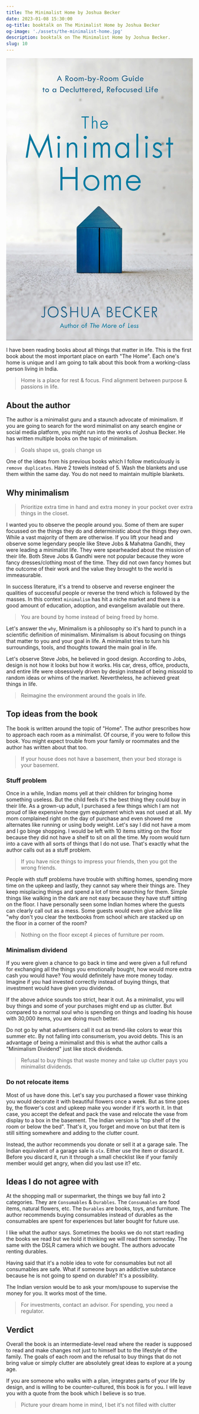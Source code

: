 ```yaml
---
title: The Minimalist Home by Joshua Becker
date: 2023-01-08 15:30:00
og-title: booktalk on The Minimalist Home by Joshua Becker
og-image: './assets/the-minimalist-home.jpg'
description: booktalk on The Minimalist Home by Joshua Becker.
slug: 10
---
```


![](./assets/the-minimalist-home.webp)

I have been reading books about all things that matter in life. This is the first book about the most important place on earth "The Home". Each one's home is unique and I am going to talk about this book from a working-class person living in India.

> Home is a place for rest & focus. Find alignment between purpose & passions in life.

## About the author

The author is a minimalist guru and a staunch advocate of minimalism. If you are going to search for the word minimalist on any search engine or social media platform, you might run into the works of Joshua Becker. He has written multiple books on the topic of minimalism.

> Goals shape us, goals change us

One of the ideas from his previous books which I follow meticulously is `remove duplicates`. Have 2 towels instead of 5. Wash the blankets and use them within the same day. You do not need to maintain multiple blankets.

## Why minimalism

> Prioritize extra time in hand and extra money in your pocket over extra things in the closet.

I wanted you to observe the people around you. Some of them are super focussed on the things they do and deterministic about the things they own. While a vast majority of them are otherwise. If you lift your head and observe some legendary people like Steve Jobs & Mahatma Gandhi, they were leading a minimalist life. They were spearheaded about the mission of their life. Both Steve Jobs & Gandhi were not popular because they wore fancy dresses/clothing most of the time. They did not own fancy homes but the outcome of their work and the value they brought to the world is immeasurable. 

In success literature, it's a trend to observe and reverse engineer the qualities of successful people or reverse the trend which is followed by the masses. In this context `minimalism` has hit a niche market and there is a good amount of education, adoption, and evangelism available out there.

> You are bound by home instead of being freed by home.

Let's answer the `why`, Minimalism is a philosophy so it's hard to punch in a scientific definition of minimalism. Minimalism is about focusing on things that matter to you and your goal in life. A minimalist tries to turn his surroundings, tools, and thoughts toward the main goal in life.

Let's observe Steve Jobs, he believed in good design. According to Jobs, design is not how it looks but how it works. His car, dress, office, products, and entire life were obsessively driven by design instead of being missold to random ideas or whims of the market. Nevertheless, he achieved great things in life.

> Reimagine the environment around the goals in life.

## Top ideas from the book

The book is written around the topic of "Home". The author prescribes how to approach each room as a minimalist. Of course, if you were to follow this book. You might expect trouble from your family or roommates and the author has written about that too.

> If your house does not have a basement, then your bed storage is your basement.

### Stuff problem

Once in a while, Indian moms yell at their children for bringing home something useless. But the child feels it's the best thing they could buy in their life. As a grown-up adult, I purchased a few things which I am not proud of like expensive home gym equipment which was not used at all. My mom complained right on the day of purchase and even showed me alternates like running or using body weight. Let's say I did not have a mom and I go binge shopping. I would be left with 10 items sitting on the floor because they did not have a shelf to sit on all the time. My room would turn into a cave with all sorts of things that I do not use. That's exactly what the author calls out as a stuff problem. 

> If you have nice things to impress your friends, then you got the wrong friends.

People with stuff problems have trouble with shifting homes, spending more time on the upkeep and lastly, they cannot say where their things are. They keep misplacing things and spend a lot of time searching for them. Simple things like walking in the dark are not easy because they have stuff sitting on the floor. I have personally seen some Indian homes where the guests can clearly call out as a mess. Some guests would even give advice like "why don't you clear the textbooks from school which are stacked up on the floor in a corner of the room?

> Nothing on the floor except 4 pieces of furniture per room.

### Minimalism dividend

If you were given a chance to go back in time and were given a full refund for exchanging all the things you emotionally bought, how would more extra cash you would have? You would definitely have more money today. Imagine if you had invested correctly instead of buying things, that investment would have given you dividends.

If the above advice sounds too strict, hear it out. As a minimalist, you will buy things and some of your purchases might end up as clutter. But compared to a normal soul who is spending on things and loading his house with 30,000 items, you are doing much better.

Do not go by what advertisers call it out as trend-like colors to wear this summer etc. By not falling into consumerism, you avoid debts. This is an advantage of being a minimalist and this is what the author calls a "Minimalism Dividend" just like stock dividends.

> Refusal to buy things that waste money and take up clutter pays you minimalist dividends.

### Do not relocate items

Most of us have done this. Let's say you purchased a flower vase thinking you would decorate it with beautiful flowers once a week. But as time goes by, the flower's cost and upkeep make you wonder if it's worth it. In that case, you accept the defeat and pack the vase and relocate the vase from display to a box in the basement. The Indian version is "top shelf of the room or below the bed". That's it, you forget and move on but that item is still sitting somewhere and adding to the clutter count.

Instead, the author recommends you donate or sell it at a garage sale. The Indian equivalent of a garage sale is `olx`. Either use the item or discard it. Before you discard it, run it through a small checklist like if your family member would get angry, when did you last use it? etc.


## Ideas I do not agree with

At the shopping mall or supermarket, the things we buy fall into 2 categories. They are `Consumables` & `Durables`. The `Consumables` are food items, natural flowers, etc. The `Durables` are books, toys, and furniture. The author recommends buying consumables instead of durables as the consumables are spent for experiences but later bought for future use.

I like what the author says. Sometimes the books we do not start reading the books we read but we hold it thinking we will read them someday. The same with the DSLR camera which we bought. The authors advocate renting durables.

Having said that it's a noble idea to vote for consumables but not all consumables are safe. What if someone buys an addictive substance because he is not going to spend on durable? It's a possibility. 

The Indian version would be to ask your mom/spouse to supervise the money for you. It works most of the time. 

> For investments, contact an advisor. For spending, you need a regulator.

## Verdict

Overall the book is an intermediate-level read where the reader is supposed to read and make changes not just to himself but to the lifestyle of the family. The goals of each room and the refusal to buy things that do not bring value or simply clutter are absolutely great ideas to explore at a young age. 

If you are someone who walks with a plan, integrates parts of your life by design, and is willing to be counter-cultured, this book is for you. I will leave you with a quote from the book which I believe is so true.

> Picture your dream home in mind, I bet it's not filled with clutter